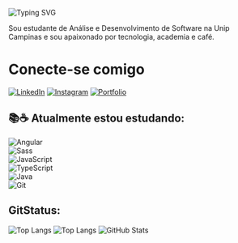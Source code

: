 ![Typing SVG](https://readme-typing-svg.demolab.com/?lines=Olá,+eu+sou+o+Gabriel+Navarro!+=D;Em+baixo+apresento+tudo+que+eu+sei...)

Sou estudante de Análise e Desenvolvimento de Software na Unip Campinas e sou apaixonado por tecnologia, academia e café.
# Conecte-se comigo
[![LinkedIn](https://img.shields.io/badge/LinkedIn-0077B5?style=for-the-badge&logo=linkedin&logoColor=white)](https://www.linkedin.com/in/SEUUSERNAME/)
[![Instagram](https://img.shields.io/badge/-Instagram-%23E4405F?style=for-the-badge&logo=instagram&logoColor=white)](https://www.instagram.com/SEUUSERNAME/)
[![Portfolio](https://img.shields.io/badge/Portfolio-FF5722?style=for-the-badge&logo=todoist&logoColor=white)](https://seulink.com)
## 📚☕ Atualmente estou estudando:   
![Angular](https://img.shields.io/badge/Angular-DD0031?style=for-the-badge&logo=angular&logoColor=white)   
![Sass](https://img.shields.io/badge/Sass-000?style=for-the-badge&logo=sass)   
![JavaScript](https://img.shields.io/badge/JavaScript-F7DF1E?style=for-the-badge&logo=javascript&logoColor=black)   
![TypeScript](https://img.shields.io/badge/TypeScript-007ACC?style=for-the-badge&logo=typescript&logoColor=white)   
![Java](https://img.shields.io/badge/Java-000?style=for-the-badge&logo=java)   
![Git](https://img.shields.io/badge/GIT-E44C30?style=for-the-badge&logo=git&logoColor=white)   

## GitStatus: 

![Top Langs](https://github-readme-stats-git-masterrstaa-rickstaa.vercel.app/api/top-langs/?username=SEUUSERNAME&bg_color=000&border_color=30A3DC&title_color=E94D5F&text_color=FFF)
![Top Langs](https://github-readme-stats-git-masterrstaa-rickstaa.vercel.app/api/top-langs/?username=SEUUSERNAME&layout=compact&bg_color=000&border_color=30A3DC&title_color=E94D5F&text_color=FFF)
![GitHub Stats](https://github-readme-stats.vercel.app/api?username=SEUUSERNAME&theme=transparent&bg_color=000&border_color=30A3DC&show_icons=true&icon_color=30A3DC&title_color=E94D5F&text_color=FFF)

